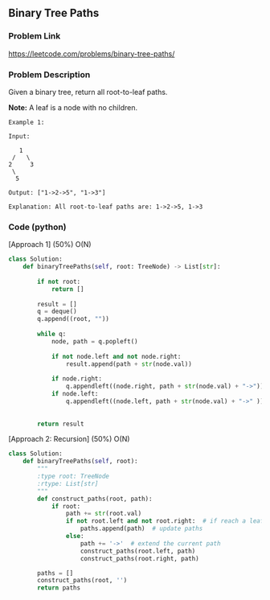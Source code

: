## Binary Tree Paths

### Problem Link

https://leetcode.com/problems/binary-tree-paths/

### Problem Description 

Given a binary tree, return all root-to-leaf paths.

**Note:** A leaf is a node with no children.

```
Example 1:

Input:

   1
 /   \
2     3
 \
  5

Output: ["1->2->5", "1->3"]

Explanation: All root-to-leaf paths are: 1->2->5, 1->3

```

### Code (python)

[Approach 1] (50%)  O(N)

```python
class Solution:
    def binaryTreePaths(self, root: TreeNode) -> List[str]:
        
        if not root:
            return []
        
        result = []
        q = deque()
        q.append((root, ""))
        
        while q:
            node, path = q.popleft()
            
            if not node.left and not node.right:
                result.append(path + str(node.val))
                
            if node.right:
                q.appendleft((node.right, path + str(node.val) + "->"))
            if node.left:
                q.appendleft((node.left, path + str(node.val) + "->" ))
                
                
        return result
```

[Approach 2: Recursion] (50%)  O(N)

```python
class Solution:
    def binaryTreePaths(self, root):
        """
        :type root: TreeNode
        :rtype: List[str]
        """
        def construct_paths(root, path):
            if root:
                path += str(root.val)
                if not root.left and not root.right:  # if reach a leaf
                    paths.append(path)  # update paths  
                else:
                    path += '->'  # extend the current path
                    construct_paths(root.left, path)
                    construct_paths(root.right, path)

        paths = []
        construct_paths(root, '')
        return paths
```